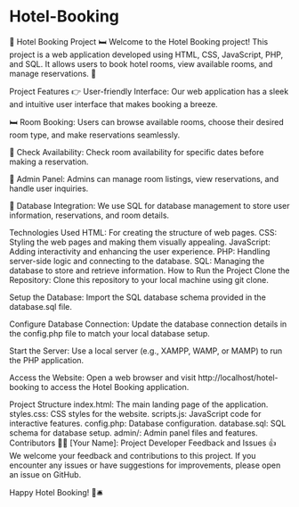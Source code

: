 # Hotel-Booking
🏨 Hotel Booking Project 🛏️
Welcome to the Hotel Booking project! This project is a web application developed using HTML, CSS, JavaScript, PHP, and SQL. It allows users to book hotel rooms, view available rooms, and manage reservations. 🌟

Project Features
👉 User-friendly Interface: Our web application has a sleek and intuitive user interface that makes booking a breeze.

🛏️ Room Booking: Users can browse available rooms, choose their desired room type, and make reservations seamlessly.

📆 Check Availability: Check room availability for specific dates before making a reservation.

💼 Admin Panel: Admins can manage room listings, view reservations, and handle user inquiries.

📑 Database Integration: We use SQL for database management to store user information, reservations, and room details.

Technologies Used
HTML: For creating the structure of web pages.
CSS: Styling the web pages and making them visually appealing.
JavaScript: Adding interactivity and enhancing the user experience.
PHP: Handling server-side logic and connecting to the database.
SQL: Managing the database to store and retrieve information.
How to Run the Project
Clone the Repository: Clone this repository to your local machine using git clone.

Setup the Database: Import the SQL database schema provided in the database.sql file.

Configure Database Connection: Update the database connection details in the config.php file to match your local database setup.

Start the Server: Use a local server (e.g., XAMPP, WAMP, or MAMP) to run the PHP application.

Access the Website: Open a web browser and visit http://localhost/hotel-booking to access the Hotel Booking application.

Project Structure
index.html: The main landing page of the application.
styles.css: CSS styles for the website.
scripts.js: JavaScript code for interactive features.
config.php: Database configuration.
database.sql: SQL schema for database setup.
admin/: Admin panel files and features.
Contributors
🙋‍♂️ [Your Name]: Project Developer
Feedback and Issues
👍 We welcome your feedback and contributions to this project. If you encounter any issues or have suggestions for improvements, please open an issue on GitHub.

Happy Hotel Booking! 🌆🛎️

